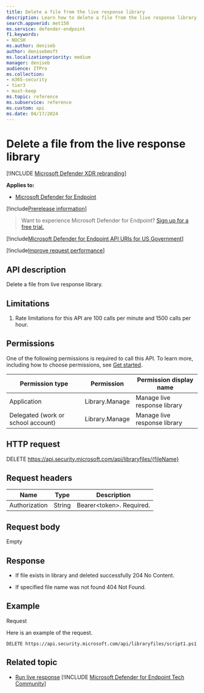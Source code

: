```yaml
---
title: Delete a file from the live response library
description: Learn how to delete a file from the live response library.
search.appverid: met150
ms.service: defender-endpoint
f1.keywords:
- NOCSH
ms.author: deniseb
author: denisebmsft
ms.localizationpriority: medium
manager: deniseb
audience: ITPro
ms.collection:
- m365-security
- tier3
- must-keep
ms.topic: reference
ms.subservice: reference
ms.custom: api
ms.date: 04/17/2024
---
```


# Delete a file from the live response library

[!INCLUDE [Microsoft Defender XDR rebranding](../../includes/microsoft-defender.md)]

**Applies to:**
- [Microsoft Defender for Endpoint](../microsoft-defender-endpoint.md)

[!include[Prerelease information](../../includes/prerelease.md)]

> Want to experience Microsoft Defender for Endpoint? [Sign up for a free trial.](https://www.microsoft.com/microsoft-365/windows/microsoft-defender-atp?ocid=docs-wdatp-exposedapis-abovefoldlink)

[!include[Microsoft Defender for Endpoint API URIs for US Government](../../includes/microsoft-defender-api-usgov.md)]

[!include[Improve request performance](../../includes/improve-request-performance.md)]

## API description

Delete a file from live response library.

## Limitations

1. Rate limitations for this API are 100 calls per minute and 1500 calls per
    hour.

## Permissions

One of the following permissions is required to call this API. To learn more,
including how to choose permissions, see [Get started](apis-intro.md).

| Permission type                    | Permission     | Permission display name        |
|------------------------------------|----------------|--------------------------------|
| Application                        | Library.Manage | Manage live response library |
| Delegated (work or school account) | Library.Manage | Manage live response library |

## HTTP request

DELETE https://api.security.microsoft.com/api/libraryfiles/{fileName}

## Request headers

| Name            | Type   | Description               |
|-----------------|--------|---------------------------|
| Authorization   | String | Bearer\<token>\. Required. |

## Request body

Empty

## Response

- If file exists in library and deleted successfully  204 No Content.

- If specified file name was not found  404 Not Found.

## Example

Request

Here is an example of the request.

```HTTP
DELETE https://api.security.microsoft.com/api/libraryfiles/script1.ps1
```

## Related topic

- [Run live response](run-live-response.md) 
[!INCLUDE [Microsoft Defender for Endpoint Tech Community](../../includes/defender-mde-techcommunity.md)]
